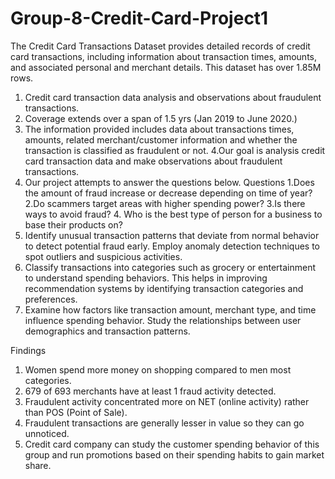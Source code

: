 # Group-8-Credit-Card-Project1
The Credit Card Transactions Dataset provides detailed records of credit card transactions, including information about transaction times, amounts, and associated personal and merchant details. 
This dataset has over 1.85M rows.
     
1. Credit card transaction data analysis and observations about fraudulent transactions. 
2. Coverage extends over a span of 1.5 yrs (Jan 2019 to June 2020.)
3. The information provided includes data about transactions times, amounts, related merchant/customer information and whether the transaction is classified as fraudulent or not.
4.Our goal is analysis credit card transaction data and make observations about fraudulent transactions.
5. Our project attempts to answer the questions below.
   Questions
      1.Does the amount of fraud increase or decrease depending on time of year?
      2.Do scammers target areas with higher spending power?
      3.Is there ways to avoid fraud?
      4. Who is the best type of person for a business to base their products on?
6. Identify unusual transaction patterns that deviate from normal behavior to detect potential fraud early. Employ anomaly detection techniques to spot outliers and suspicious activities.
7. Classify transactions into categories such as grocery or entertainment to understand spending behaviors. This helps in improving recommendation systems by identifying transaction categories and preferences.
8. Examine how factors like transaction amount, merchant type, and time influence spending behavior. Study the relationships between user demographics and transaction patterns.

Findings
1. Women spend more money on shopping compared to men most categories.
2. 679 of 693 merchants have at least 1 fraud activity detected.
3. Fraudulent activity concentrated more on NET (online activity) rather than POS (Point of Sale).
4. Fraudulent transactions are generally lesser in value so they can go unnoticed.
5. Credit card company can study the customer spending behavior of this group and run promotions based on their spending habits to gain market share.

